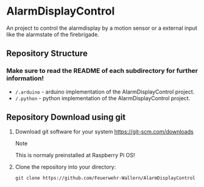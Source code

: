 # AlarmDisplayControl
An project to control the alarmdisplay by a motion sensor or a external input like the alarmstate of the firebrigade.


## Repository Structure
### Make sure to read the README of each subdirectory for further information!
* `/.arduino` - arduino implementation of the AlarmDisplayControl project.
* `/.python` - python implementation of the AlarmDisplayControl project.

## Repository Download using git
1.  Download git software for your system https://git-scm.com/downloads
    >[!NOTE]
    >This is normaly preinstalled at Raspberry Pi OS!

2.  Clone the repository into your directory:
    ```env
    git clone https://github.com/Feuerwehr-Wallern/AlarmDisplayControl
    ```
 